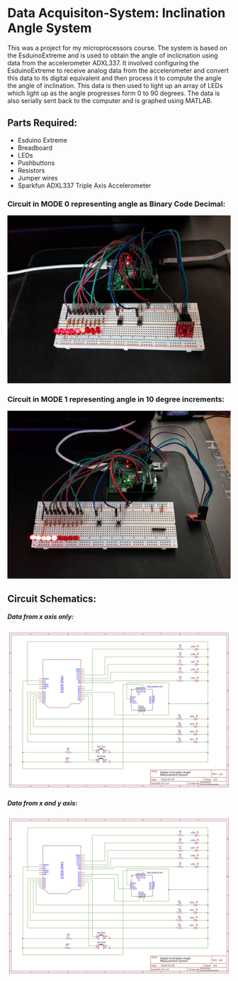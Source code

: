 # Data Acquisiton-System: Inclination Angle System

This was a project for my microprocessors course. The system is based on the EsduinoExtreme and is used to obtain the angle of inclicnation using data from the accelerometer ADXL337. It involved configuring the EsduinoExtreme to receive analog data from the accelerometer and convert this data to its digital equivalent and then process it to compute the angle the angle of inclination. This data is then used to light up an array of LEDs which light up as the angle progresses form 0 to 90 degrees. The data is also serially sent back to the computer and is graphed using MATLAB. 

## Parts Required:
* Esduino Extreme
* Breadboard
* LEDs
* Pushbuttons
* Resistors
* Jumper wires
* Sparkfun ADXL337 Triple Axis Accelerometer

### Circuit in MODE 0 representing angle as Binary Code Decimal:
![image](20190407_215331.jpg)
### Circuit in MODE 1 representing angle in 10 degree increments:
![image](20190405_154647.jpg)

## Circuit Schematics:
##### Data from x axis only:
![image](CircuitSingleAxis-min.jpg)
##### Data from x and y axis:
![image](CircuitDualAxis-min.jpg)
